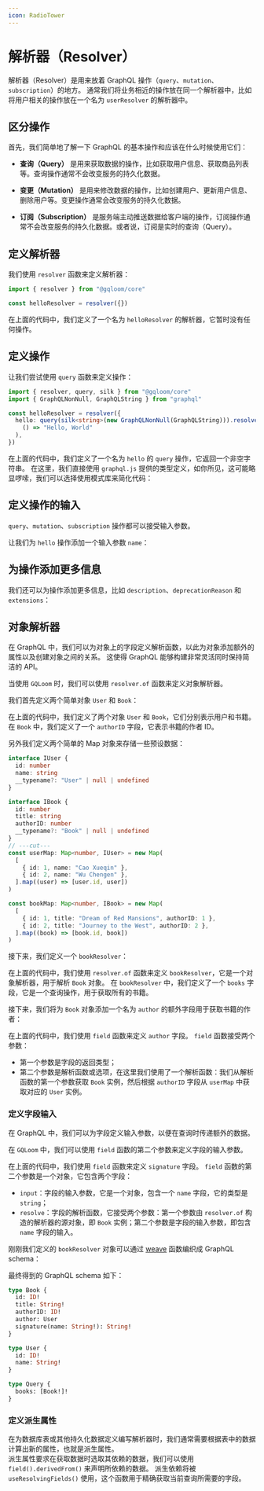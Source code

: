 ```yaml
---
icon: RadioTower
---
```

<script setup>
import { Tabs } from "@/components/tabs.tsx"
</script>
# 解析器（Resolver）

解析器（Resolver）是用来放着 GraphQL 操作（`query`、`mutation`、`subscription`）的地方。
通常我们将业务相近的操作放在同一个解析器中，比如将用户相关的操作放在一个名为 `userResolver` 的解析器中。

## 区分操作
首先，我们简单地了解一下 GraphQL 的基本操作和应该在什么时候使用它们：

- **查询（Query）** 是用来获取数据的操作，比如获取用户信息、获取商品列表等。查询操作通常不会改变服务的持久化数据。

- **变更（Mutation）** 是用来修改数据的操作，比如创建用户、更新用户信息、删除用户等。变更操作通常会改变服务的持久化数据。

- **订阅（Subscription）** 是服务端主动推送数据给客户端的操作，订阅操作通常不会改变服务的持久化数据。或者说，订阅是实时的查询（Query）。

## 定义解析器

我们使用 `resolver` 函数来定义解析器：

```ts twoslash
import { resolver } from "@gqloom/core"

const helloResolver = resolver({})
```

在上面的代码中，我们定义了一个名为 `helloResolver` 的解析器，它暂时没有任何操作。

## 定义操作

让我们尝试使用 `query` 函数来定义操作：

```ts twoslash
import { resolver, query, silk } from "@gqloom/core"
import { GraphQLNonNull, GraphQLString } from "graphql"

const helloResolver = resolver({
  hello: query(silk<string>(new GraphQLNonNull(GraphQLString))).resolve(
    () => "Hello, World"
  ),
})
```

在上面的代码中，我们定义了一个名为 `hello` 的 `query` 操作，它返回一个非空字符串。
在这里，我们直接使用 `graphql.js` 提供的类型定义，如你所见，这可能略显啰嗦，我们可以选择使用模式库来简化代码：

<Tabs groupId="input-schema">
<template #valibot>

我们可以使用 [valibot](./schema/valibot.md) 来定义 `hello` 操作的返回类型：

```ts twoslash
import { resolver, query } from "@gqloom/core"
import * as v from "valibot"

const helloResolver = resolver({
  hello: query(v.string()).resolve(() => "Hello, World"),
})
```

在上面的代码中，我们使用 `v.sting()` 来定义 `hello` 操作的返回类型，我们可以直接把 `valibot` 的 Schema 作为`丝线`使用。

</template>
<template #zod>

我们可以使用 [zod](./schema/zod.md) 来定义 `hello` 操作的返回类型：

```ts twoslash
import { resolver, query } from "@gqloom/core"
import * as z from "zod"

const helloResolver = resolver({
  hello: query(z.string()).resolve(() => "Hello, World"),
})
```

在上面的代码中，我们使用 `z.string()` 来定义 `hello` 操作的返回类型，`zodSilk` 函数让我们把 `zod` 的 Schema 定义作为`丝线`使用。
</template>
</Tabs>

## 定义操作的输入
`query`、`mutation`、`subscription` 操作都可以接受输入参数。

让我们为 `hello` 操作添加一个输入参数 `name`：

<Tabs groupId="input-schema">
<template #valibot>

```ts twoslash
import { resolver, query } from '@gqloom/core'
import * as v from "valibot"

const helloResolver = resolver({
  hello: query(v.string())
    .input({ // [!code hl]
      name: v.nullish(v.string(), "World"), // [!code hl]
    }) // [!code hl]
    .resolve(({ name }) => `Hello, ${name}`),
})
```
在上面的代码中，我们在 `query` 函数的第二个参数中传入了 `input` 属性来定义输入参数：`input` 属性是一个对象，它的键是输入参数的名称，值是输入参数的类型定义。

在这里，我们使用 `v.nullish(v.string(), "World")` 来定义 `name` 参数，它是一个可选的字符串，默认值为 `"World"`。
在 `resolve` 函数中，我们可以通过第一个参数来获取输入参数的值，TypeScript 将会为我们推导其类型，在这里，我们直接解构得到 `name` 参数的值。

</template>
<template #zod>

```ts twoslash
import { resolver, query } from '@gqloom/zod'
import * as z from "zod"

const helloResolver = resolver({
  hello: query(z.string())
    .input({ // [!code hl]
      name: z // [!code hl]
        .string() // [!code hl]
        .nullish() // [!code hl]
        .transform((value) => value ?? "World"), // [!code hl]
    }) // [!code hl]
    .resolve(({ name }) => `Hello, ${name}`),
})
```
在上面的代码中，我们在 `query` 函数的第二个参数中传入了 `input` 属性来定义输入参数：`input` 属性是一个对象，它的键是输入参数的名称，值是输入参数的类型定义。

在这里，我们使用 `z.string().nullish()` 来定义 `name` 参数，它是一个可选的字符串，默认值为 `"World"`。
在 `resolve` 函数中，我们可以通过第一个参数来获取输入参数的值，TypeScript 将会为我们推导其类型，在这里，我们直接解构得到 `name` 参数的值。

</template>
</Tabs>

## 为操作添加更多信息

我们还可以为操作添加更多信息，比如 `description`、`deprecationReason` 和 `extensions`：

<Tabs groupId="input-schema">
<template #valibot>

```ts twoslash
import { resolver, query } from '@gqloom/core'
import * as v from "valibot"

const helloResolver = resolver({
  hello: query(v.string())
    .description("Say hello to someone") // [!code hl]
    .input({ name: v.nullish(v.string(), "World") })
    .resolve(({ name }) => `Hello, ${name}!`),
})
```

</template>
<template #zod>

```ts twoslash
import { resolver, query } from '@gqloom/zod'
import * as z from "zod"

const helloResolver = resolver({
  hello: query(z.string())
    .description("Say hello to someone") // [!code hl]
    .input({
      name: z
        .string()
        .nullish()
        .transform((value) => value ?? "World"),
    })
    .resolve(({ name }) => `Hello, ${name ?? "World"}!`),
})
```

</template>
</Tabs>

## 对象解析器
在 GraphQL 中，我们可以为对象上的字段定义解析函数，以此为对象添加额外的属性以及创建对象之间的关系。
这使得 GraphQL 能够构建非常灵活同时保持简洁的 API。

当使用 `GQLoom` 时，我们可以使用 `resolver.of` 函数来定义对象解析器。

我们首先定义两个简单对象 `User` 和 `Book`：

<Tabs groupId="input-schema">
<template #valibot>

```ts twoslash
import * as v from "valibot"

const User = v.object({
  __typename: v.nullish(v.literal("User")),
  id: v.number(),
  name: v.string(),
})

interface IUser extends v.InferOutput<typeof User> {}

const Book = v.object({
  __typename: v.nullish(v.literal("Book")),
  id: v.number(),
  title: v.string(),
  authorID: v.number(),
})

interface IBook extends v.InferOutput<typeof Book> {}
```

</template>
<template #zod>

```ts twoslash
import * as z from "zod"

const User = z.object({
  __typename: z.literal("User").nullish(),
  id: z.number(),
  name: z.string(),
})

interface IUser extends z.infer<typeof User> {}

const Book = z.object({
  __typename: z.literal("Book").nullish(),
  id: z.number(),
  title: z.string(),
  authorID: z.number(),
})

interface IBook extends z.infer<typeof Book> {}
```

</template>
</Tabs>

在上面的代码中，我们定义了两个对象 `User` 和 `Book`，它们分别表示用户和书籍。
在 `Book` 中，我们定义了一个 `authorID` 字段，它表示书籍的作者 ID。

另外我们定义两个简单的 Map 对象来存储一些预设数据：

```ts twoslash
interface IUser {
  id: number
  name: string
  __typename?: "User" | null | undefined
}

interface IBook {
  id: number
  title: string
  authorID: number
  __typename?: "Book" | null | undefined
}
// ---cut---
const userMap: Map<number, IUser> = new Map(
  [
    { id: 1, name: "Cao Xueqin" },
    { id: 2, name: "Wu Chengen" },
  ].map((user) => [user.id, user])
)

const bookMap: Map<number, IBook> = new Map(
  [
    { id: 1, title: "Dream of Red Mansions", authorID: 1 },
    { id: 2, title: "Journey to the West", authorID: 2 },
  ].map((book) => [book.id, book])
)
```

接下来，我们定义一个 `bookResolver`：

<Tabs groupId="input-schema">
<template #valibot>

```ts twoslash
const User = v.object({
  __typename: v.nullish(v.literal("User")),
  id: v.number(),
  name: v.string(),
})

interface IUser extends v.InferOutput<typeof User> {}

const Book = v.object({
  __typename: v.nullish(v.literal("Book")),
  id: v.number(),
  title: v.string(),
  authorID: v.number(),
})

interface IBook extends v.InferOutput<typeof Book> {}

const userMap: Map<number, IUser> = new Map(
  [
    { id: 1, name: "Cao Xueqin" },
    { id: 2, name: "Wu Chengen" },
  ].map((user) => [user.id, user])
)

const bookMap: Map<number, IBook> = new Map(
  [
    { id: 1, title: "Dream of Red Mansions", authorID: 1 },
    { id: 2, title: "Journey to the West", authorID: 2 },
  ].map((book) => [book.id, book])
)
// ---cut---
import { resolver, query } from '@gqloom/core'
import * as v from "valibot"

const bookResolver = resolver.of(Book, {
  books: query(v.array(Book)).resolve(() => Array.from(bookMap.values())),
})
```

</template>
<template #zod>

```ts twoslash
const User = z.object({
  __typename: z.literal("User").nullish(),
  id: z.number(),
  name: z.string(),
})

interface IUser extends z.infer<typeof User> {}

const Book = z.object({
  __typename: z.literal("Book").nullish(),
  id: z.number(),
  title: z.string(),
  authorID: z.number(),
})

interface IBook extends z.infer<typeof Book> {}

const userMap: Map<number, IUser> = new Map(
  [
    { id: 1, name: "Cao Xueqin" },
    { id: 2, name: "Wu Chengen" },
  ].map((user) => [user.id, user])
)

const bookMap: Map<number, IBook> = new Map(
  [
    { id: 1, title: "Dream of Red Mansions", authorID: 1 },
    { id: 2, title: "Journey to the West", authorID: 2 },
  ].map((book) => [book.id, book])
)
// ---cut---
import { resolver, query } from '@gqloom/zod'
import * as z from "zod"

const bookResolver = resolver.of(Book, {
  books: query(z.array(Book)).resolve(() => Array.from(bookMap.values())),
})
```

</template>
</Tabs>

在上面的代码中，我们使用 `resolver.of` 函数来定义 `bookResolver`，它是一个对象解析器，用于解析 `Book` 对象。
在 `bookResolver` 中，我们定义了一个 `books` 字段，它是一个查询操作，用于获取所有的书籍。

接下来，我们将为 `Book` 对象添加一个名为 `author` 的额外字段用于获取书籍的作者：

<Tabs groupId="input-schema">
<template #valibot>

```ts twoslash
const User = v.object({
  __typename: v.nullish(v.literal("User")),
  id: v.number(),
  name: v.string(),
})

interface IUser extends v.InferOutput<typeof User> {}

const Book = v.object({
  __typename: v.nullish(v.literal("Book")),
  id: v.number(),
  title: v.string(),
  authorID: v.number(),
})

interface IBook extends v.InferOutput<typeof Book> {}

const userMap: Map<number, IUser> = new Map(
  [
    { id: 1, name: "Cao Xueqin" },
    { id: 2, name: "Wu Chengen" },
  ].map((user) => [user.id, user])
)

const bookMap: Map<number, IBook> = new Map(
  [
    { id: 1, title: "Dream of Red Mansions", authorID: 1 },
    { id: 2, title: "Journey to the West", authorID: 2 },
  ].map((book) => [book.id, book])
)
// ---cut---
import { resolver, query, field } from '@gqloom/core'
import * as v from "valibot"

const bookResolver = resolver.of(Book, {
  books: query(v.array(Book)).resolve(() => Array.from(bookMap.values())),

  author: field(v.nullish(User)).resolve((book) => userMap.get(book.authorID)), // [!code hl]
})
```

</template>
<template #zod>

```ts twoslash
const User = z.object({
  __typename: z.literal("User").nullish(),
  id: z.number(),
  name: z.string(),
})

interface IUser extends z.infer<typeof User> {}

const Book = z.object({
  __typename: z.literal("Book").nullish(),
  id: z.number(),
  title: z.string(),
  authorID: z.number(),
})

interface IBook extends z.infer<typeof Book> {}

const userMap: Map<number, IUser> = new Map(
  [
    { id: 1, name: "Cao Xueqin" },
    { id: 2, name: "Wu Chengen" },
  ].map((user) => [user.id, user])
)

const bookMap: Map<number, IBook> = new Map(
  [
    { id: 1, title: "Dream of Red Mansions", authorID: 1 },
    { id: 2, title: "Journey to the West", authorID: 2 },
  ].map((book) => [book.id, book])
)
// ---cut---
import { resolver, query, field } from '@gqloom/zod'
import * as z from "zod"

const bookResolver = resolver.of(Book, {
  books: query(z.array(Book)).resolve(() => Array.from(bookMap.values())),

  author: field(User.nullish()).resolve((book) => userMap.get(book.authorID)), // [!code hl]
})
```

</template>
</Tabs>

在上面的代码中，我们使用 `field` 函数来定义 `author` 字段。
`field` 函数接受两个参数：
  - 第一个参数是字段的返回类型；
  - 第二个参数是解析函数或选项，在这里我们使用了一个解析函数：我们从解析函数的第一个参数获取 `Book` 实例，然后根据 `authorID` 字段从 `userMap` 中获取对应的 `User` 实例。

### 定义字段输入

在 GraphQL 中，我们可以为字段定义输入参数，以便在查询时传递额外的数据。

在 `GQLoom` 中，我们可以使用 `field` 函数的第二个参数来定义字段的输入参数。

<Tabs groupId="input-schema">
<template #valibot>

```ts twoslash
const User = v.object({
  __typename: v.nullish(v.literal("User")),
  id: v.number(),
  name: v.string(),
})

interface IUser extends v.InferOutput<typeof User> {}

const Book = v.object({
  __typename: v.nullish(v.literal("Book")),
  id: v.number(),
  title: v.string(),
  authorID: v.number(),
})

interface IBook extends v.InferOutput<typeof Book> {}

const userMap: Map<number, IUser> = new Map(
  [
    { id: 1, name: "Cao Xueqin" },
    { id: 2, name: "Wu Chengen" },
  ].map((user) => [user.id, user])
)

const bookMap: Map<number, IBook> = new Map(
  [
    { id: 1, title: "Dream of Red Mansions", authorID: 1 },
    { id: 2, title: "Journey to the West", authorID: 2 },
  ].map((book) => [book.id, book])
)
// ---cut---
import { resolver, query, field } from '@gqloom/core'
import * as v from "valibot"

const bookResolver = resolver.of(Book, {
  books: query(v.array(Book)).resolve(() => Array.from(bookMap.values())),

  author: field(v.nullish(User)).resolve((book) => userMap.get(book.authorID)),

  signature: field(v.string()) // [!code hl]
    .input({ name: v.string() }) // [!code hl]
    .resolve((book, { name }) => { // [!code hl]
      return `The book ${book.title} is in ${name}'s collection.` // [!code hl]
    }), // [!code hl]
})
```

</template>
<template #zod>

```ts twoslash
const User = z.object({
  __typename: z.literal("User").nullish(),
  id: z.number(),
  name: z.string(),
})

interface IUser extends z.infer<typeof User> {}

const Book = z.object({
  __typename: z.literal("Book").nullish(),
  id: z.number(),
  title: z.string(),
  authorID: z.number(),
})

interface IBook extends z.infer<typeof Book> {}

const userMap: Map<number, IUser> = new Map(
  [
    { id: 1, name: "Cao Xueqin" },
    { id: 2, name: "Wu Chengen" },
  ].map((user) => [user.id, user])
)

const bookMap: Map<number, IBook> = new Map(
  [
    { id: 1, title: "Dream of Red Mansions", authorID: 1 },
    { id: 2, title: "Journey to the West", authorID: 2 },
  ].map((book) => [book.id, book])
)
// ---cut---
import { resolver, query, field } from '@gqloom/zod'
import * as z from "zod"

const bookResolver = resolver.of(Book, {
  books: query(z.array(Book)).resolve(() => Array.from(bookMap.values())),

  author: field(User.nullish()).resolve((book) => userMap.get(book.authorID)),

  signature: field(z.string()) // [!code hl]
    .input({ name: z.string() }) // [!code hl]
    .resolve((book, { name }) => { // [!code hl]
      return `The book ${book.title} is in ${name}'s collection.` // [!code hl]
    }), // [!code hl]
})
```

</template>
</Tabs>

在上面的代码中，我们使用 `field` 函数来定义 `signature` 字段。
`field` 函数的第二个参数是一个对象，它包含两个字段：
  - `input`：字段的输入参数，它是一个对象，包含一个 `name` 字段，它的类型是 `string`；
  - `resolve`：字段的解析函数，它接受两个参数：第一个参数由 `resolver.of` 构造的解析器的源对象，即 `Book` 实例；第二个参数是字段的输入参数，即包含 `name` 字段的输入。

刚刚我们定义的 `bookResolver` 对象可以通过 [weave](./weave.md) 函数编织成 GraphQL schema：

<Tabs groupId="input-schema">
<template #valibot>

```ts
import { weave } from '@gqloom/core'
import { ValibotWeaver } from '@gqloom/valibot'

export const schema = weave(ValibotWeaver, bookResolver)
```

</template>
<template #zod>

```ts
import { weave } from '@gqloom/core'
import { ZodWeaver } from '@gqloom/zod'

export const schema = weave(ZodWeaver, bookResolver)
```

</template>
</Tabs>

最终得到的 GraphQL schema 如下：

```graphql title="GraphQL Schema"
type Book {
  id: ID!
  title: String!
  authorID: ID!
  author: User
  signature(name: String!): String!
}

type User {
  id: ID!
  name: String!
}

type Query {
  books: [Book!]!
}
```

### 定义派生属性

在为数据库表或其他持久化数据定义编写解析器时，我们通常需要根据表中的数据计算出新的属性，也就是派生属性。  
派生属性要求在获取数据时选取其依赖的数据，我们可以使用 `field().derivedFrom()` 来声明所依赖的数据。
派生依赖将被 `useResolvingFields()` 使用，这个函数用于精确获取当前查询所需要的字段。

<Tabs groupId="input-schema">
<template #valibot>

```ts
import { field, resolver } from "@gqloom/core"
import * as v from "valibot"
import { giraffes } from "./table"

export const giraffeResolver = resolver.of(giraffes, {
  age: field(v.number())
    .derivedFrom("birthDate")
    .resolve((giraffe) => {
      const today = new Date()
      const age = today.getFullYear() - giraffe.birthDate.getFullYear()
      return age
    }),
})
```

</template>
<template #zod>

```ts
import { field, resolver } from "@gqloom/core"
import * as z from "zod"
import { giraffes } from "./table"

export const giraffeResolver = resolver.of(giraffes, {
  age: field(z.number())
    .derivedFrom("birthDate")
    .resolve((giraffe) => {
      const today = new Date()
      const age = today.getFullYear() - giraffe.birthDate.getFullYear()
      return age
    }),
})
```

</template>
</Tabs>
